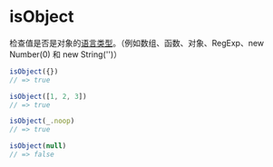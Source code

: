 # isObject

检查值是否是对象的[语言类型](http://www.ecma-international.org/ecma-262/7.0/#sec-ecmascript-language-types)。（例如数组、函数、对象、RegExp、new Number(0) 和 new String('')）

```ts
isObject({})
// => true

isObject([1, 2, 3])
// => true

isObject(_.noop)
// => true

isObject(null)
// => false
```
